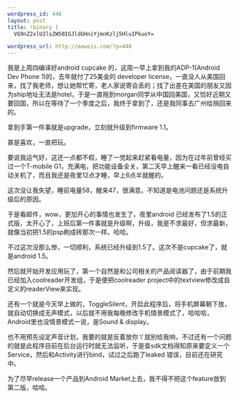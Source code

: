 ```yaml
--- 
wordpress_id: 448
layout: post
title: !binary |
  VG9nZ2xlU2lsZW50IGJldGHniYjmnKzlj5HluIPkuoY=

wordpress_url: http://maweis.com/?p=448
---
```

我是上周四编译好android cupcake 的，这周一早上拿到我的ADP-1(Android Dev Phone 1)的，去年就付了25美金的 developer license，一直没人从美国回来，找了我老师，想让她帮忙寄，老人家说寄会丢的；找了出差在美国的朋友又因为ship地址无法是hotel，于是一直拖到morgan同学从中国回美国，又恰好近期又要回国，所以在等待了一个季度之后，我终于拿到了，还是我同事去广州给捎回来的。

拿到手第一件事就是upgrade，立刻就升级到firmware 1.1。

甚是喜欢，一直把玩。

要说我运气好，这还一点都不假，睡了一觉起来赶紧看电量，因为在过年前曾经买过一个T-mobile G1，充满电，把功能设备全关，第二天早上醒来一看已经没电自动关机了，而且我还是夜里12点才睡，早上6点半就醒的。

这次没让我失望，睡前电量58，醒来47，很满意。不知道是电池问题还是系统升级后的原因。

于是看邮件，wow，更加开心的事情也发生了，夜里android 已经发布了1.5的正式版，太开心了，上班后第一件事就是升级啊，升级，我是不求最好，但求最新，就像当初把1.5的psp刷成砖那次一样。哈哈。

不过这次没那么惨，一切顺利，系统已经升级到1.5了。这次不是cupcake了，就是android 1.5。

然后就开始开发应用玩了，第一个自然是和公司相关的产品阅读器了，由于前期我已经加入coolreader开发组，于是便把coolreader project中的textview修改成自定义的readerView来实现。

还有一个就是今天早上做的，ToggleSilent，开启此程序后，将手机屏幕朝下放，就自动切换成无声模式，以后就不用我每晚修改手机情景模式了，哈哈哈，Android里也没情景模式一说，是Sound &amp; display。

也不用预先设定声音计划，我要的就是反着放你丫就别给我响，不过还有一个问题的就是此程序目前在后台运行时就无法监听，于是查sdk文档得知原来要定义一个Service，然后和Activity进行bind，试过之后跑了leaked 错误，目前还在研究中。

为了尽早release一个产品到Android Market上去，我不得不把这个feature放到第二版，哈哈。
